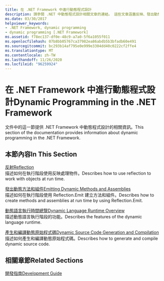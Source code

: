 ```yaml
---
title: 在 .NET Framework 中進行動態程式設計
description: 請參閱 .NET 中動態程式設計相關文章的連結。 這些文章涵蓋反映、發出動態方法和元件等等。
ms.date: 03/30/2017
helpviewer_keywords:
- .NET Framework, dynamic programming
- dynamic programming [.NET Framework]
ms.assetid: f78ec137-df0e-48c9-a7a0-5f6a1055f011
ms.openlocfilehash: 07b8bb05767ca37982ea86abdb5b3bfadb60e491
ms.sourcegitcommit: bc293b14af795e0e999e3304dd40c0222cf2ffe4
ms.translationtype: MT
ms.contentlocale: zh-TW
ms.lasthandoff: 11/26/2020
ms.locfileid: "96259924"
---
```

# <a name="dynamic-programming-in-the-net-framework"></a><span data-ttu-id="7d4e4-104">在 .NET Framework 中進行動態程式設計</span><span class="sxs-lookup"><span data-stu-id="7d4e4-104">Dynamic Programming in the .NET Framework</span></span>

<span data-ttu-id="7d4e4-105">文件中的這一節提供 .NET Framework 中動態程式設計的相關資訊。</span><span class="sxs-lookup"><span data-stu-id="7d4e4-105">This section of the documentation provides information about dynamic programming in the .NET Framework.</span></span>  
  
## <a name="in-this-section"></a><span data-ttu-id="7d4e4-106">本節內容</span><span class="sxs-lookup"><span data-stu-id="7d4e4-106">In This Section</span></span>  

 [<span data-ttu-id="7d4e4-107">反射</span><span class="sxs-lookup"><span data-stu-id="7d4e4-107">Reflection</span></span>](reflection.md)  
 <span data-ttu-id="7d4e4-108">描述如何在執行階段使用反映處理物件。</span><span class="sxs-lookup"><span data-stu-id="7d4e4-108">Describes how to use reflection to work with objects at run time.</span></span>  
  
 [<span data-ttu-id="7d4e4-109">發出動態方法和組件</span><span class="sxs-lookup"><span data-stu-id="7d4e4-109">Emitting Dynamic Methods and Assemblies</span></span>](emitting-dynamic-methods-and-assemblies.md)  
 <span data-ttu-id="7d4e4-110">描述如何在執行階段使用 Reflection.Emit 建立方法和組件。</span><span class="sxs-lookup"><span data-stu-id="7d4e4-110">Describes how to create methods and assemblies at run time by using Reflection.Emit.</span></span>  
  
 [<span data-ttu-id="7d4e4-111">動態語言執行時間總覽</span><span class="sxs-lookup"><span data-stu-id="7d4e4-111">Dynamic Language Runtime Overview</span></span>](dynamic-language-runtime-overview.md)  
 <span data-ttu-id="7d4e4-112">描述動態語言執行階段的功能。</span><span class="sxs-lookup"><span data-stu-id="7d4e4-112">Describes the features of the dynamic language runtime.</span></span>  
  
 [<span data-ttu-id="7d4e4-113">產生和編譯動態原始程式碼</span><span class="sxs-lookup"><span data-stu-id="7d4e4-113">Dynamic Source Code Generation and Compilation</span></span>](dynamic-source-code-generation-and-compilation.md)  
 <span data-ttu-id="7d4e4-114">描述如何產生和編譯動態原始程式碼。</span><span class="sxs-lookup"><span data-stu-id="7d4e4-114">Describes how to generate and compile dynamic source code.</span></span>  
  
## <a name="related-sections"></a><span data-ttu-id="7d4e4-115">相關章節</span><span class="sxs-lookup"><span data-stu-id="7d4e4-115">Related Sections</span></span>  

 [<span data-ttu-id="7d4e4-116">開發指南</span><span class="sxs-lookup"><span data-stu-id="7d4e4-116">Development Guide</span></span>](../development-guide.md)  
